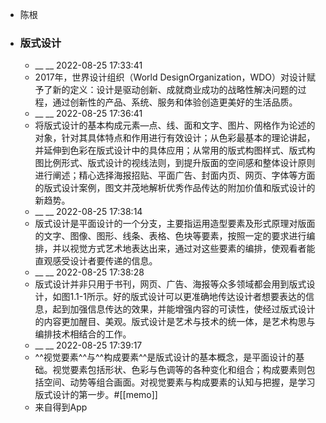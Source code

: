 - 陈根
- ### 版式设计
    - __ __ 2022-08-25 17:33:41
    - 2017年，世界设计组织（World DesignOrganization，WDO）对设计赋予了新的定义：设计是驱动创新、成就商业成功的战略性解决问题的过程，通过创新性的产品、系统、服务和体验创造更美好的生活品质。
    - __ __ 2022-08-25 17:36:41
    - 将版式设计的基本构成元素—点、线、面和文字、图片、网格作为论述的对象，针对其具体特点和作用进行有效设计；从色彩最基本的理论讲起，并延伸到色彩在版式设计中的具体应用；从常用的版式构图样式、版式构图比例形式、版式设计的视线法则，到提升版面的空间感和整体设计原则进行阐述；精心选择海报招贴、平面广告、封面内页、网页、字体等方面的版式设计案例，图文并茂地解析优秀作品传达的附加价值和版式设计的新趋势。
    - __ __ 2022-08-25 17:38:14
    - 版式设计是平面设计的一个分支，主要指运用造型要素及形式原理对版面的文字、图像、图形、线条、表格、色块等要素，按照一定的要求进行编排，并以视觉方式艺术地表达出来，通过对这些要素的编排，使观看者能直观感受设计者要传递的信息。
    - __ __ 2022-08-25 17:38:28
    - 版式设计并非只用于书刊，网页、广告、海报等众多领域都会用到版式设计，如图1.1-1所示。好的版式设计可以更准确地传达设计者想要表达的信息，起到加强信息传达的效果，并能增强内容的可读性，使经过版式设计的内容更加醒目、美观。版式设计是艺术与技术的统一体，是艺术构思与编排技术相结合的工作。
    - __ __ 2022-08-25 17:39:17
    - ^^视觉要素^^与^^构成要素^^是版式设计的基本概念，是平面设计的基础。视觉要素包括形状、色彩与色调等的各种变化和组合；构成要素则包括空间、动势等组合画面。对视觉要素与构成要素的认知与把握，是学习版式设计的第一步。#[[memo]]
    - 来自得到App
